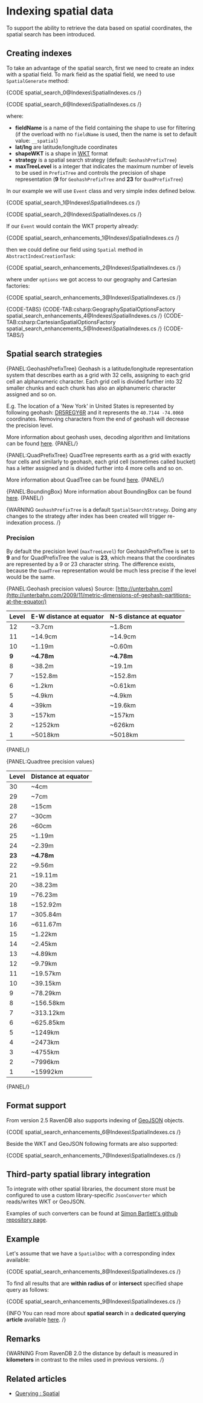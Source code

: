 ﻿# Indexing spatial data

To support the ability to retrieve the data based on spatial coordinates, the spatial search has been introduced.

## Creating indexes

To take an advantage of the spatial search, first we need to create an index with a spatial field. To mark field as the spatial field, we need to use `SpatialGenerate` method:

{CODE spatial_search_0@Indexes\SpatialIndexes.cs /}

{CODE spatial_search_6@Indexes\SpatialIndexes.cs /}

where:   

*	**fieldName** is a name of the field containing the shape to use for filtering (if the overload with no `fieldName` is used, then the name is set to default value: `__spatial`)          
*	**lat/lng** are latitude/longitude coordinates   
*	**shapeWKT** is a shape in [WKT](http://en.wikipedia.org/wiki/Well-known_text) format    
*	**strategy** is a spatial search strategy (default: `GeohashPrefixTree`)
*	**maxTreeLevel** is a integer that indicates the maximum number of levels to be used in `PrefixTree` and controls the precision of shape representation (**9** for `GeohashPrefixTree` and **23** for `QuadPrefixTree`)      

In our example we will use `Event` class and very simple index defined below.

{CODE spatial_search_1@Indexes\SpatialIndexes.cs /}

{CODE spatial_search_2@Indexes\SpatialIndexes.cs /}

If our `Event` would contain the WKT property already:   

{CODE spatial_search_enhancements_1@Indexes\SpatialIndexes.cs /}

then we could define our field using `Spatial` method in `AbstractIndexCreationTask`:   

{CODE spatial_search_enhancements_2@Indexes\SpatialIndexes.cs /}

where under `options` we got access to our geography and Cartesian factories:   

{CODE spatial_search_enhancements_3@Indexes\SpatialIndexes.cs /}

{CODE-TABS}
{CODE-TAB:csharp:GeographySpatialOptionsFactory spatial_search_enhancements_4@Indexes\SpatialIndexes.cs /}
{CODE-TAB:csharp:CartesianSpatialOptionsFactory spatial_search_enhancements_5@Indexes\SpatialIndexes.cs /}
{CODE-TABS/}

## Spatial search strategies

{PANEL:GeohashPrefixTree}
Geohash is a latitude/longitude representation system that describes earth as a grid with 32 cells, assigning to each grid cell an alphanumeric character. Each grid cell is divided further into 32 smaller chunks and each chunk has also an alphanumeric character assigned and so on.

E.g. The location of a 'New York' in United States is represented by following geohash: [DR5REGY6R](http://geohash.org/dr5regy6r) and it represents the `40.7144 -74.0060` coordinates. Removing characters from the end of geohash will decrease the precision level.

More information about geohash uses, decoding algorithm and limitations can be found [here](http://en.wikipedia.org/wiki/Geohash).
{PANEL/}

{PANEL:QuadPrefixTree}
QuadTree represents earth as a grid with exactly four cells and similarly to geohash, each grid cell (sometimes called bucket) has a letter assigned and is divided further into 4 more cells and so on.

More information about QuadTree can be found [here](http://en.wikipedia.org/wiki/Quadtree).
{PANEL/}

{PANEL:BoundingBox}
More information about BoundingBox can be found [here](http://en.wikipedia.org/wiki/Minimum_bounding_rectangle).
{PANEL/}

{WARNING `GeohashPrefixTree` is a default `SpatialSearchStrategy`. Doing any changes to the strategy after index has been created will trigger re-indexation process. /}

### Precision

By default the precision level (`maxTreeLevel`) for GeohashPrefixTree is set to **9** and for QuadPrefixTree the value is **23**, which means that the coordinates are represented by a 9 or 23 character string. The difference exists, because the `QuadTree` representation would be much less precise if the level would be the same.

{PANEL:Geohash precision values}
Source: [http://unterbahn.com](http://unterbahn.com/2009/11/metric-dimensions-of-geohash-partitions-at-the-equator/)

| Level | E-W distance at equator | N-S distance at equator |
|:----- |:------------------------|:------------------------|
| 12    | ~3.7cm                  | ~1.8cm                  |
| 11    | ~14.9cm                 | ~14.9cm                 |
| 10    | ~1.19m                  | ~0.60m                  |
| **9** | **~4.78m**              | **~4.78m**              |
| 8     | ~38.2m                  | ~19.1m                  |
| 7     | ~152.8m                 | ~152.8m                 |
| 6     | ~1.2km                  | ~0.61km                 |
| 5     | ~4.9km                  | ~4.9km                  |
| 4     | ~39km                   | ~19.6km                 |
| 3     | ~157km                  | ~157km                  |
| 2     | ~1252km                 | ~626km                  |
| 1     | ~5018km                 | ~5018km                 |

{PANEL/}

{PANEL:Quadtree precision values}

| Level | Distance at equator |
|:-------|:-------------------|
| 30     | ~4cm               |
| 29     | ~7cm               |
| 28     | ~15cm              |
| 27     | ~30cm              |
| 26     | ~60cm              |
| 25     | ~1.19m             |
| 24     | ~2.39m             |
| **23** | **~4.78m**         |
| 22     | ~9.56m             |
| 21     | ~19.11m            |
| 20     | ~38.23m            |
| 19     | ~76.23m            |
| 18     | ~152.92m           |
| 17     | ~305.84m           |
| 16     | ~611.67m           |
| 15     | ~1.22km            |
| 14     | ~2.45km            |
| 13     | ~4.89km            |
| 12     | ~9.79km            |
| 11     | ~19.57km           |
| 10     | ~39.15km           |
| 9      | ~78.29km           |
| 8      | ~156.58km          |
| 7      | ~313.12km          |
| 6      | ~625.85km          |
| 5      | ~1249km            |
| 4      | ~2473km            |
| 3      | ~4755km            |
| 2      | ~7996km            |
| 1      | ~15992km           |

{PANEL/}

## Format support

From version 2.5 RavenDB also supports indexing of [GeoJSON](http://www.geojson.org/geojson-spec.html) objects.

{CODE spatial_search_enhancements_6@Indexes\SpatialIndexes.cs /}

Beside the WKT and GeoJSON following formats are also supported:   

{CODE spatial_search_enhancements_7@Indexes\SpatialIndexes.cs /}

## Third-party spatial library integration

To integrate with other spatial libraries, the document store must be configured to use a custom library-specific `JsonConverter` which reads/writes WKT or GeoJSON.

Examples of such converters can be found at [Simon Bartlett's github repository page](https://github.com/sibartlett/RavenDB.Client.Spatial).

## Example

Let's assume that we have a `SpatialDoc` with a corresponding index available:

{CODE spatial_search_enhancements_8@Indexes\SpatialIndexes.cs /}

To find all results that are **within radius of** or **intersect** specified shape query as follows:

{CODE spatial_search_enhancements_9@Indexes\SpatialIndexes.cs /}

{INFO You can read more about **spatial search** in a **dedicated querying article** available [here](../indexes/querying/spatial). /}

## Remarks

{WARNING From RavenDB 2.0 the distance by default is measured in **kilometers** in contrast to the miles used in previous versions. /}

## Related articles

- [Querying : Spatial](../indexes/querying/spatial)
